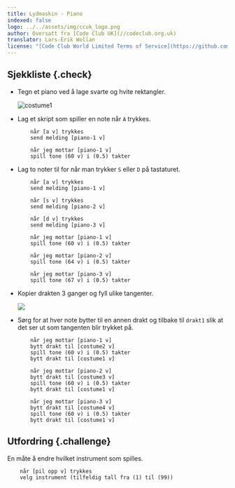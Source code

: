 ```yaml
---
title: Lydmaskin - Piano
indexed: false
logo: ../../assets/img/ccuk_logo.png
author: Oversatt fra [Code Club UK](//codeclub.org.uk)
translator: Lars-Erik Wollan
license: "[Code Club World Limited Terms of Service](https://github.com/CodeClub/scratch-curriculum/blob/master/LICENSE.md)"
---
```


## Sjekkliste {.check}

+ Tegn et piano ved å lage svarte og hvite rektangler.

    ![costume1](piano-costume-1.png)

+ Lag et skript som spiller en note når `A` trykkes.

    ```blocks
        når [a v] trykkes
        send melding [piano-1 v]

        når jeg mottar [piano-1 v]
        spill tone (60 v) i (0.5) takter
    ```

+ Lag to noter til for når man trykker `S` eller `D` på tastaturet.

    ```blocks
        når [a v] trykkes
        send melding [piano-1 v]

        når [s v] trykkes
        send melding [piano-2 v]

        når [d v] trykkes
        send melding [piano-3 v]

        når jeg mottar [piano-1 v]
        spill tone (60 v) i (0.5) takter

        når jeg mottar [piano-2 v]
        spill tone (64 v) i (0.5) takter

        når jeg mottar [piano-3 v]
        spill tone (67 v) i (0.5) takter
    ```

+ Kopier drakten 3 ganger og fyll ulike tangenter.

    ![](piano-costume-3.png)

+ Sørg for at hver note bytter til en annen drakt og tilbake til
  `drakt1` slik at det ser ut som tangenten blir trykket på.

    ```blocks
        når jeg mottar [piano-1 v]
        bytt drakt til [costume2 v]
        spill tone (60 v) i (0.5) takter
        bytt drakt til [costume1 v]

        når jeg mottar [piano-2 v]
        bytt drakt til [costume3 v]
        spill tone (60 v) i (0.5) takter
        bytt drakt til [costume1 v]

        når jeg mottar [piano-3 v]
        bytt drakt til [costume4 v]
        spill tone (60 v) i (0.5) takter
        bytt drakt til [costume1 v]
    ```

## Utfordring {.challenge}

En måte å endre hvilket instrument som spilles.

```blocks
    når [pil opp v] trykkes
    velg instrument (tilfeldig tall fra (1) til (99))
```
